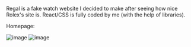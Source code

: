 Regal is a fake watch website I decided to make after seeing how nice Rolex's site is. React/CSS is fully coded by me (with the help of libraries). 

Homepage:

![image](https://user-images.githubusercontent.com/56058518/133711341-e4f799bf-324e-4879-94c3-ee833c8f03ba.png) ![image](https://user-images.githubusercontent.com/56058518/133711376-1c4fc5a0-726b-4358-aa21-b4d48a07bd17.png)
